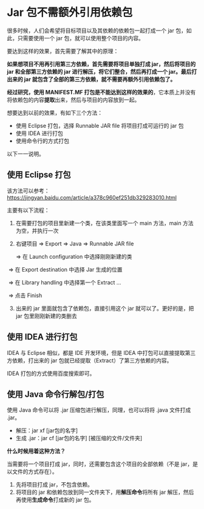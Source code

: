 # Jar 包不需额外引用依赖包

很多时候，人们会希望将目标项目以及其依赖的依赖包一起打成一个 jar 包，如此，只需要使用一个 jar 包，就可以使用整个项目的内容。

要达到这样的效果，首先需要了解其中的原理：

**如果想项目不用再引用第三方依赖，首先需要将项目单独打成 jar，然后将项目的 jar 和全部第三方依赖的 jar 进行解压，将它们整合，然后再打成一个 jar。最后打出来的 jar 就包含了全部的第三方依赖，就不需要再额外引用依赖包了。**

**经过研究，使用 MANIFEST.MF 打包是不能达到这样的效果的**，它本质上并没有将依赖包的内容**提取**出来，然后与项目的内容放到一起。

想要达到以前的效果，有如下三个方法：

- 使用 Eclipse 打包，选择 Runnable JAR file 将项目打成可运行的 jar 包
- 使用 IDEA 进行打包
- 使用命令行的方式打包

以下一一说明。

## 使用 Eclipse 打包

该方法可以参考：https://jingyan.baidu.com/article/a378c960ef251db329283010.html

主要有以下流程：

1. 在需要打包的项目里新建一个类，在该类里面写一个 main 方法，main 方法为空，并执行一次

2. 右键项目 => Export => Java => Runnable JAR file 

   => 在 Launch configuration 中选择刚刚新建的类 

​       => 在 Export destination 中选择 Jar 生成的位置 

​		=> 在 Library handling 中选择第一个 Extract ...

​        => 点击 Finish

3. 出来的 jar 里面就包含了依赖包，直接引用这个 jar 就可以了。更好的是，把 jar 包里刚刚新建的类删去

## 使用 IDEA 进行打包

IDEA 与 Eclipse 相似，都是 IDE 开发环境，但是 IDEA 中打包可以直接提取第三方依赖，打出来的 jar 包就已经提取（Extract）了第三方依赖的内容。

IDEA 打包的方式使用百度搜索即可。

## 使用 Java 命令行解包/打包

使用 Java 命令可以将 .jar 压缩包进行解压，同理，也可以将将 .java 文件打成 .jar。

- 解压：jar xf [jar包的名字]
- 生成 .jar：jar cf [jar包的名字] [被压缩的文件/文件夹]

**什么时候用着这种方法？**

当需要将一个项目打成 jar，同时，还需要包含这个项目的全部依赖（不是 jar，是以文件的方式存在）。

1. 先将项目打成 jar，不包含依赖。
2. 将项目的 jar 和依赖包放到同一文件夹下，用**解压命令**将所有 jar 解压，然后再使用**生成命令**打成新的 jar 包。

